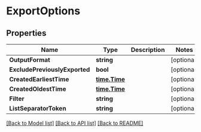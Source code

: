 # ExportOptions

## Properties

Name | Type | Description | Notes
------------ | ------------- | ------------- | -------------
**OutputFormat** | **string** |  | [optional] 
**ExcludePreviouslyExported** | **bool** |  | [optional] 
**CreatedEarliestTime** | [**time.Time**](time.Time) |  | [optional] 
**CreatedOldestTime** | [**time.Time**](time.Time) |  | [optional] 
**Filter** | **string** |  | [optional] 
**ListSeparatorToken** | **string** |  | [optional] 

[[Back to Model list]](../README#documentation-for-models) [[Back to API list]](../README#documentation-for-api-endpoints) [[Back to README]](../README)


